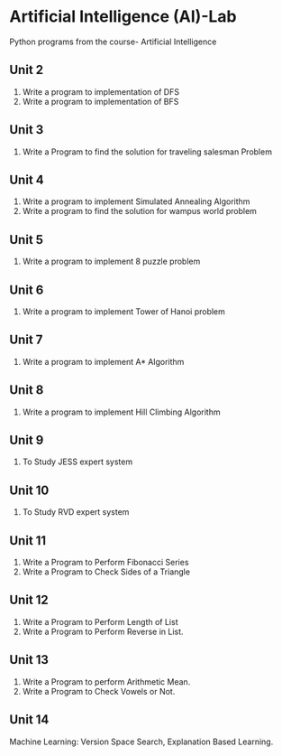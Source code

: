 # Artificial Intelligence (AI)-Lab
Python programs from the course- Artificial Intelligence
## Unit 2
1. Write a program to implementation of DFS
2. Write a program to implementation of BFS
## Unit 3
1. Write a Program to find the solution for traveling salesman Problem
## Unit 4
1. Write a program to implement Simulated Annealing Algorithm
2. Write a program to find the solution for wampus world problem
## Unit 5
1. Write a program to implement 8 puzzle problem
## Unit 6
1. Write a program to implement Tower of Hanoi problem
## Unit 7
1. Write a program to implement A* Algorithm
## Unit 8
1. Write a program to implement Hill Climbing Algorithm
## Unit 9
1. To Study JESS expert system
## Unit 10
1. To Study RVD expert system
## Unit 11
1. Write a Program to Perform Fibonacci Series
2. Write a Program to Check Sides of a Triangle
## Unit 12
1. Write a Program to Perform Length of List
2. Write a Program to Perform Reverse in List.
## Unit 13
1. Write a Program to perform Arithmetic Mean.
2. Write a Program to Check Vowels or Not.
## Unit 14
Machine Learning: Version Space Search, Explanation Based Learning.
